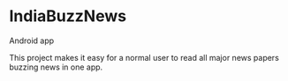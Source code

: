 # IndiaBuzzNews
Android app

This project makes it easy for a normal user to read all major news papers buzzing news in one app.
